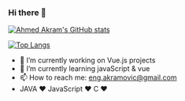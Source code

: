 ### Hi there 👋

[![Ahmed Akram's GitHub stats](https://github-readme-stats.vercel.app/api?username=Akramovic1)](https://github.com/Akramovic1/github-readme-stats)

[![Top Langs](https://github-readme-stats.vercel.app/api/top-langs/?username=Akramovic1)](https://github.com/Akramovic1/github-readme-stats)


- 🔭 I’m currently working on Vue.js projects
- 🌱 I’m currently learning javaScript & vue
- 📫 How to reach me: eng.akramovic@gmail.com
- JAVA ♥ JavaScript ♥ C ♥ 

<!--
**Akramovic1/Akramovic1** is a ✨ _special_ ✨ repository because its `README.md` (this file) appears on your GitHub profile.

Here are some ideas to get you started:

- 🔭 I’m currently working on ...
- 🌱 I’m currently learning ...
- 👯 I’m looking to collaborate on ...
- 🤔 I’m looking for help with ...
- 💬 Ask me about ...
- 📫 How to reach me: ...
- 😄 Pronouns: ...
- ⚡ Fun fact: ...
-->
